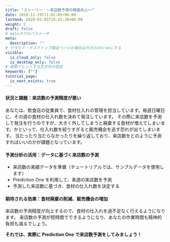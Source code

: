```yaml
---
title: "ストーリー　～来店数予測の精度向上～"
date: 2018-12-29T11:02:05+06:00
lastmod: 2020-01-05T10:42:26+06:00
weight: 2
draft: false
# metaタグのパラメータ
meta:
  description: ""
# クラウド・デスクトップ限定ページの場合は片方のみtrueにする
visible:
  is_cloud_only: false
  is_desktop_only: false
# 検索でヒットする文字列の指定
keywords: [""]
tutorial_page:
  is_next_exists: true
---
```


#### 状況と課題：来店数の予測精度が悪い

あなたは、飲食店の従業員で、食材仕入れの管理を担当しています。毎週日曜日に、その週の食材の仕入れ数を決めて発注しています。
その際に来店数を予測して発注を行うのですが、大きく外してしまうと廃棄する食材が増えてしまいます。かといって、仕入れ数を絞りすぎると販売機会を逃す恐れが出てしまいます。
当たったり当たらなかったりを繰り返しており、来店数をどのように予測すればいいのかが課題となっています。

#### 予測分析の活用：データに基づく来店数の予測

- 来店数の実績データを準備（チュートリアルでは、サンプルデータを使用します）
- Prediction One を利用して、来週の来店数を予測
- 予測した来店数に基づき、食材の仕入れ数を決定する

#### 期待される効果：食材廃棄の削減、販売機会の増加

来店数の予測精度が向上するので、食材の仕入れを過不足なく行えるようになります。
来店数の予測が短時間でできるようになり、あなたの作業時間も精神的負担も減るでしょう。

**それでは、実際に Prediction One で来店数予測をしてみましょう！**
